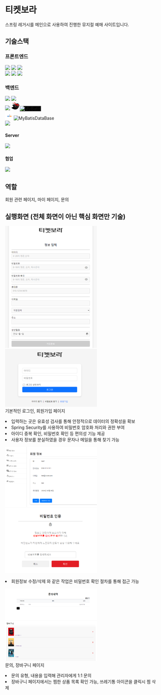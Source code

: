 # 티켓보라

스프링 레거시를 메인으로 사용하여 진행한 뮤지컬 예매 사이트입니다.

## 기술스택

### 프론트엔드
  <div>
    <img src="https://img.shields.io/badge/jsp-F7DF1E?style=for-the-badge&logo=jsp&logoColor=white">
    <img src="https://img.shields.io/badge/html5-E34F26?style=for-the-badge&logo=html5&logoColor=white">
    <img src="https://img.shields.io/badge/css-1572B6?style=for-the-badge&logo=css3&logoColor=white"> 
    <br>
    <img src="https://img.shields.io/badge/Ajax-E4202E?style=for-the-badge&logo=Ajax&logoColor=white">
    <img src="https://img.shields.io/badge/javascript-F7DF1E?style=for-the-badge&logo=javascript&logoColor=black"> 
    <img src="https://img.shields.io/badge/jquery-0769AD?style=for-the-badge&logo=jquery&logoColor=white">
  </div>

### 백엔드
  <div>
    <img src="https://img.shields.io/badge/java-007396?style=for-the-badge&logo=java&logoColor=white">
    <img src="https://img.shields.io/badge/spring-6DB33F?style=for-the-badge&logo=spring&logoColor=white"> 
  <br>
    <img src="https://img.shields.io/badge/spring Security-6DB33F?style=for-the-badge&logo=spring Security&logoColor=white">
    <img src = "https://github.com/lshstory0805/musicalProject/blob/main/Img/Mybatis.png" style="width:28px; height:28px;"><img src="https://img.shields.io/badge/MyBatis-ffffff?style=for-the-badge&logo=none" alt="MyBatis" style="background-color: #000000; color: balck;"> 
  <br>
    <img src = "https://github.com/lshstory0805/musicalProject/blob/main/Img/coolsms.png" style="width:28px; height:28px;"><img src="https://img.shields.io/badge/MyBatis-ffffff?style=for-the-badge&logo=none" alt="MyBatis"     
  

#### DataBase
  <div>
    <img src="https://img.shields.io/badge/oracle-F80000?style=for-the-badge&logo=oracle&logoColor=white">
  </div>

#### Server
  <div>
    <img src="https://img.shields.io/badge/apache tomcat-F8DC75?style=for-the-badge&logo=apachetomcat&logoColor=white">
  </div>

#### 협업
  <div>
    <img src="https://img.shields.io/badge/github-181717?style=for-the-badge&logo=github&logoColor=white">
  </div>

## 역할
   회원 관련 페이지, 마이 페이지, 문의 

## 실행화면 (전체 화면이 아닌 핵심 화면만 기술)
   <img src="https://github.com/lshstory0805/musicalProject/blob/main/Img/signup.png" style="width:300px; height: auto;"><br>
   <img src="https://github.com/lshstory0805/musicalProject/blob/main/Img/%EB%A1%9C%EA%B7%B8%EC%9D%B8.png" style="width:300px; height: auto;"><br>
    기본적인 로그인, 회원가입 페이지<br>
    <li> 입력하는 곳은 유효성 검사를 통해 안정적으로 데이터의 정확성을 확보</li>
    <li> Spring Security를 사용하여 비밀번호 암호화 처리와 권한 부여 </li>
    <li> 아이디 중복 확인, 비밀번호 확인 등 편의성 기능 제공</li>
    <li> 사용자 정보를 분실하였을 경우 문자나 메일을 통해 찾기 가능</li>


  <img src="https://github.com/lshstory0805/musicalProject/blob/main/Img/%ED%9A%8C%EC%9B%90%EC%A0%95%EB%B3%B4.png" style="width:300px; height: auto;"><br>
  <img src="https://github.com/lshstory0805/musicalProject/blob/main/Img/%EB%B9%84%EB%B0%80%EB%B2%88%ED%98%B8%ED%99%95%EC%9D%B8.png"
  style="width:300px; height: auto;"><br>
    <li> 회원정보 수정/삭제 와 같은 작업은 비밀번호 확인 절차를 통해 접근 가능 </li>

  <img src="https://github.com/lshstory0805/musicalProject/blob/main/Img/%EB%AC%B8%EC%9D%98%EB%82%B4%EC%97%AD.png"
  style="width:300px; height: auto;"><br>
  <img src="https://github.com/lshstory0805/musicalProject/blob/main/Img/%EC%9E%A5%EB%B0%94%EA%B5%AC%EB%8B%88.png"
  style="width:300px; height: auto;"><br>
    문의, 장바구니 페이지<br>
    <li> 문의 유형, 내용을 입력해 관리자에게 1:1 문의 </li>
    <li> 장바구니 페이지에서는 찜한 상품 목록 확인 가능, 쓰레기통 아이콘을 클릭시 찜 삭제 </li>
  
  
